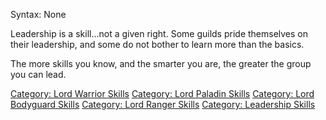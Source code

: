 Syntax: None

Leadership is a skill...not a given right. Some guilds pride themselves
on their leadership, and some do not bother to learn more than the
basics.

The more skills you know, and the smarter you are, the greater the group
you can lead.

[Category: Lord Warrior
Skills](Category:_Lord_Warrior_Skills "wikilink") [Category: Lord
Paladin Skills](Category:_Lord_Paladin_Skills "wikilink") [Category:
Lord Bodyguard Skills](Category:_Lord_Bodyguard_Skills "wikilink")
[Category: Lord Ranger Skills](Category:_Lord_Ranger_Skills "wikilink")
[Category: Leadership Skills](Category:_Leadership_Skills "wikilink")
